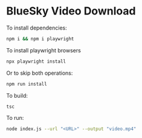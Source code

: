 # BlueSky Video Download

To install dependencies:

```bash
npm i && npm i playwright
```

To install playwright browsers

```bash
npx playwright install
```

Or to skip both operations:

```bash
npm run install
```

To build:

```bash
tsc
```

To run:

```bash
node index.js --url "<URL>" --output "video.mp4"
```
